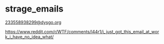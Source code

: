 # strage_emails
 233558938299@dysgo.org

https://www.reddit.com/r/WTF/comments/l44r1/i_just_got_this_email_at_work_i_have_no_idea_what/
